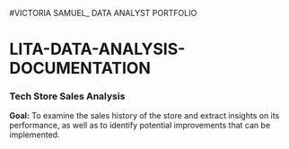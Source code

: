 #VICTORIA SAMUEL_ DATA ANALYST PORTFOLIO 

# LITA-DATA-ANALYSIS-DOCUMENTATION

### Tech Store Sales Analysis

**Goal:** To examine the sales history of the store and extract insights on its performance, as well as to identify potential improvements that can be implemented.


